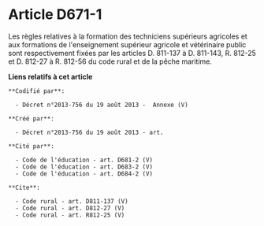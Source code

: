 # Article D671-1

Les règles relatives à la formation des techniciens supérieurs agricoles et aux formations de l'enseignement supérieur
agricole et vétérinaire public sont respectivement fixées par les articles D. 811-137 à D. 811-143, R. 812-25 et D. 812-27 à
R. 812-56 du code rural et de la pêche maritime.

**Liens relatifs à cet article**

	**Codifié par**:

	  - Décret n°2013-756 du 19 août 2013 -  Annexe (V)

	**Créé par**:

	  - Décret n°2013-756 du 19 août 2013 - art.

	**Cité par**:

	  - Code de l'éducation - art. D681-2 (V)
	  - Code de l'éducation - art. D683-2 (V)
	  - Code de l'éducation - art. D684-2 (V)

	**Cite**:

	  - Code rural - art. D811-137 (V)
	  - Code rural - art. D812-27 (V)
	  - Code rural - art. R812-25 (V)
